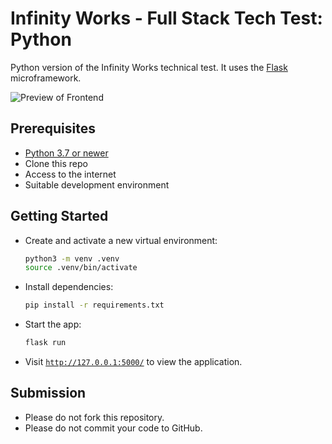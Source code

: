 # Infinity Works - Full Stack Tech Test: Python

Python version of the Infinity Works technical test. It uses the [Flask](https://flask.palletsprojects.com/) microframework.

![Preview of Frontend](preview.png)

## Prerequisites

* [Python 3.7 or newer](https://www.python.org/)
* Clone this repo
* Access to the internet
* Suitable development environment

## Getting Started

* Create and activate a new virtual environment:
    ```bash
    python3 -m venv .venv
    source .venv/bin/activate
    ```

* Install dependencies:
    ```bash
    pip install -r requirements.txt
    ```

* Start the app:
    ```bash
    flask run
    ```

* Visit [`http://127.0.0.1:5000/`](http://127.0.0.1:5000/) to view the application.

## Submission

* Please do not fork this repository.
* Please do not commit your code to GitHub.
